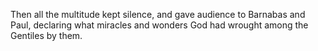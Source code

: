 Then all the multitude kept silence, and gave audience to Barnabas and Paul, declaring what miracles and wonders God had wrought among the Gentiles by them.
